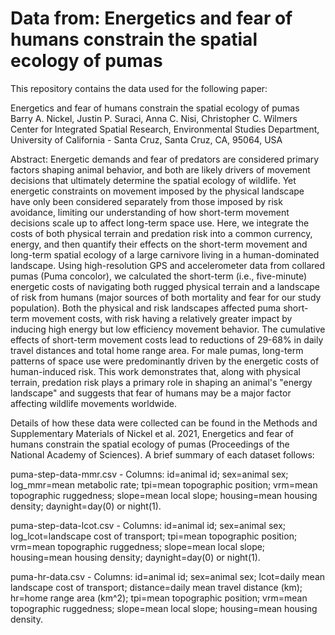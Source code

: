 # Data from: Energetics and fear of humans constrain the spatial ecology of pumas

This repository contains the data used for the following paper:

Energetics and fear of humans constrain the spatial ecology of pumas  
Barry A. Nickel, Justin P. Suraci, Anna C. Nisi, Christopher C. Wilmers  
Center for Integrated Spatial Research, Environmental Studies Department, University of California - Santa Cruz, Santa Cruz, CA, 95064, USA

Abstract: Energetic demands and fear of predators are considered primary factors shaping animal behavior, and both are likely drivers of movement decisions that ultimately determine the spatial ecology of wildlife.  Yet energetic constraints on movement imposed by the physical landscape have only been considered separately from those imposed by risk avoidance, limiting our understanding of how short-term movement decisions scale up to affect long-term space use.  Here, we integrate the costs of both physical terrain and predation risk into a common currency, energy, and then quantify their effects on the short-term movement and long-term spatial ecology of a large carnivore living in a human-dominated landscape.  Using high-resolution GPS and accelerometer data from collared pumas (Puma concolor), we calculated the short-term (i.e., five-minute) energetic costs of navigating both rugged physical terrain and a landscape of risk from humans (major sources of both mortality and fear for our study population).  Both the physical and risk landscapes affected puma short-term movement costs, with risk having a relatively greater impact by inducing high energy but low efficiency movement behavior.  The cumulative effects of short-term movement costs lead to reductions of 29-68% in daily travel distances and total home range area.  For male pumas, long-term patterns of space use were predominantly driven by the energetic costs of human-induced risk.  This work demonstrates that, along with physical terrain, predation risk plays a primary role in shaping an animal's "energy landscape" and suggests that fear of humans may be a major factor affecting wildlife movements worldwide.

Details of how these data were collected can be found in the Methods and Supplementary Materials of Nickel et al. 2021, Energetics and fear of humans constrain the spatial ecology of pumas (Proceedings of the National Academy of Sciences). A brief summary of each dataset follows:

puma-step-data-mmr.csv - Columns: id=animal id; sex=animal sex; log_mmr=mean metabolic rate; tpi=mean topographic position; vrm=mean topographic ruggedness; slope=mean local slope; housing=mean housing density; daynight=day(0) or night(1).

puma-step-data-lcot.csv - Columns: id=animal id; sex=animal sex; log_lcot=landscape cost of transport; tpi=mean topographic position; vrm=mean topographic ruggedness; slope=mean local slope; housing=mean housing density; daynight=day(0) or night(1).

puma-hr-data.csv - Columns: id=animal id; sex=animal sex; lcot=daily mean landscape cost of transport; distance=daily mean travel distance (km); hr=home range area (km^2); tpi=mean topographic position; vrm=mean topographic ruggedness; slope=mean local slope; housing=mean housing density.

